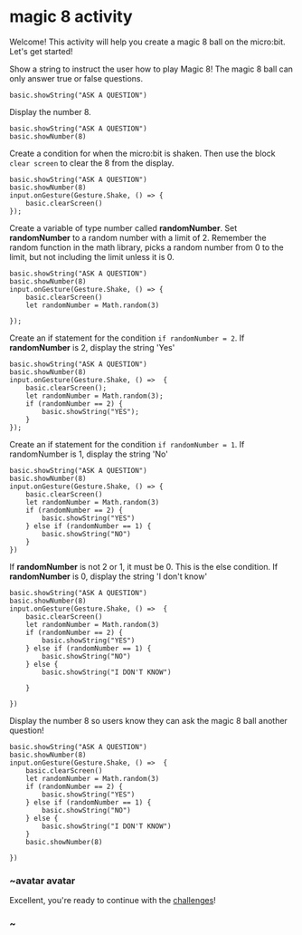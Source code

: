 # magic 8 activity

Welcome! This activity will help you create a magic 8 ball on the micro:bit. Let's get started!

Show a string to instruct the user how to play Magic 8! The magic 8 ball can only answer true or false questions.


```blocks
basic.showString("ASK A QUESTION")
```

Display the number 8.


```blocks
basic.showString("ASK A QUESTION")
basic.showNumber(8)
```

Create a condition for when the micro:bit is shaken. Then use the block `clear screen` to clear the 8 from the display.

```blocks
basic.showString("ASK A QUESTION")
basic.showNumber(8)
input.onGesture(Gesture.Shake, () => {
    basic.clearScreen()
});
```

Create a variable of type number called **randomNumber**. Set **randomNumber** to a random number with a limit of 2. Remember the random function in the math library, picks a random number from 0 to the limit, but not including the limit unless it is 0.

```blocks
basic.showString("ASK A QUESTION")
basic.showNumber(8)
input.onGesture(Gesture.Shake, () => {
    basic.clearScreen()
    let randomNumber = Math.random(3)

});
```

Create an if statement for the condition `if randomNumber = 2`. If **randomNumber** is 2, display the string 'Yes'


```blocks
basic.showString("ASK A QUESTION")
basic.showNumber(8)
input.onGesture(Gesture.Shake, () =>  {
    basic.clearScreen();
    let randomNumber = Math.random(3);
    if (randomNumber == 2) {
        basic.showString("YES");
    }
});

```


Create an if statement for the condition `if randomNumber = 1`. If randomNumber is 1, display the string 'No'

```blocks
basic.showString("ASK A QUESTION")
basic.showNumber(8)
input.onGesture(Gesture.Shake, () => {
    basic.clearScreen()
    let randomNumber = Math.random(3)
    if (randomNumber == 2) {
        basic.showString("YES")
    } else if (randomNumber == 1) {
        basic.showString("NO")
    }
})
```

If **randomNumber** is not 2 or 1, it must be 0. This is the else condition. If **randomNumber** is 0, display the string 'I don't know'

```blocks
basic.showString("ASK A QUESTION")
basic.showNumber(8)
input.onGesture(Gesture.Shake, () =>  {
    basic.clearScreen()
    let randomNumber = Math.random(3)
    if (randomNumber == 2) {
        basic.showString("YES")
    } else if (randomNumber == 1) {
        basic.showString("NO")
    } else {
        basic.showString("I DON'T KNOW")

    }

})
```


Display the number 8 so users know they can ask the magic 8 ball another question!


```blocks
basic.showString("ASK A QUESTION")
basic.showNumber(8)
input.onGesture(Gesture.Shake, () =>  {
    basic.clearScreen()
    let randomNumber = Math.random(3)
    if (randomNumber == 2) {
        basic.showString("YES")
    } else if (randomNumber == 1) {
        basic.showString("NO")
    } else {
        basic.showString("I DON'T KNOW")
    }
    basic.showNumber(8)

})
```

### ~avatar avatar

Excellent, you're ready to continue with the [challenges](/lessons/magic-8/challenges)!

### ~

